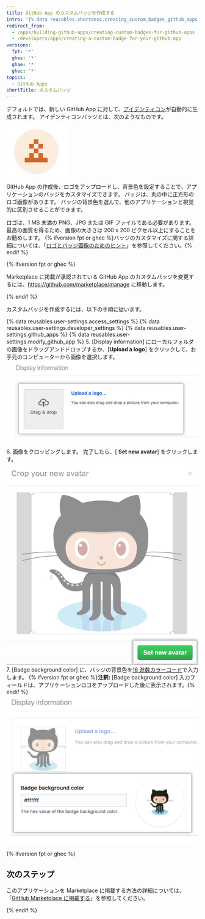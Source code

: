 ```yaml
---
title: GitHub App のカスタムバッジを作成する
intro: '{% data reusables.shortdesc.creating_custom_badges_github_apps %}'
redirect_from:
  - /apps/building-github-apps/creating-custom-badges-for-github-apps
  - /developers/apps/creating-a-custom-badge-for-your-github-app
versions:
  fpt: '*'
  ghes: '*'
  ghae: '*'
  ghec: '*'
topics:
  - GitHub Apps
shortTitle: カスタムバッジ
---
```


デフォルトでは、新しい GitHub App に対して、[アイデンティコン](https://github.com/blog/1586-identicons)が自動的に生成されます。 アイデンティコンバッジとは、次のようなものです。

![アイデンティコン](/assets/images/identicon.png)

GitHub App の作成後、ロゴをアップロードし、背景色を設定することで、アプリケーションのバッジをカスタマイズできます。 バッジは、丸の中に正方形のロゴ画像があります。 バッジの背景色を選んで、他のアプリケーションと視覚的に区別させることができます。

ロゴは、1 MB 未満の PNG、JPG または GIF ファイルである必要があります。 最高の画質を得るため、画像の大きさは 200 x 200 ピクセル以上にすることをお勧めします。 {% ifversion fpt or ghec %}バッジのカスタマイズに関する詳細については、「[ロゴとバッジ画像のためのヒント](/marketplace/listing-on-github-marketplace/writing-github-marketplace-listing-descriptions/#guidelines-for-logos)」を参照してください。{% endif %}

{% ifversion fpt or ghec %}

Marketplace に掲載が承認されている GitHub App のカスタムバッジを変更するには、https://github.com/marketplace/manage に移動します。

{% endif %}

カスタムバッジを作成するには、以下の手順に従います。

{% data reusables.user-settings.access_settings %}
{% data reusables.user-settings.developer_settings %}
{% data reusables.user-settings.github_apps %}
{% data reusables.user-settings.modify_github_app %}
5. [Display information] にローカルフォルダの画像をドラッグアンドドロップするか、[**Upload a logo**] をクリックして、お手元のコンピューターから画像を選択します。 ![ロゴをアップロード](/assets/images/github-apps/github_apps_upload_logo.png)
6. 画像をクロッピングします。 完了したら、[ **Set new avatar**] をクリックします。 ![ロゴをトリミングして設定 ](/assets/images/github-apps/github_apps_crop_and_set_avatar.png)
7. [Badge background color] に、バッジの背景色を[16 進数カラーコード](http://www.color-hex.com/)で入力します。 {% ifversion fpt or ghec %}**注釈:** [Badge background color] 入力フィールドは、アプリケーションロゴをアップロードした後に表示されます。{% endif %} ![バッジの背景色](/assets/images/github-apps/github_apps_badge_background_color.png)

{% ifversion fpt or ghec %}

## 次のステップ

このアプリケーションを Marketplace に掲載する方法の詳細については、「[GitHub Marketplace に掲載する](/marketplace/listing-on-github-marketplace/)」を参照してください。

{% endif %}
